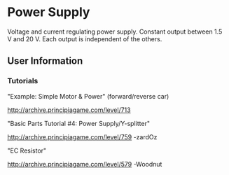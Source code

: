 # Power Supply
Voltage and current regulating power supply. Constant output between 1.5 V and 20 V. Each output is independent of the others.

## User Information

### Tutorials
"Example: Simple Motor & Power" (forward/reverse car)

http://archive.principiagame.com/level/713

"Basic Parts Tutorial #4: Power Supply/Y-splitter"

http://archive.principiagame.com/level/759 -zardOz

"EC Resistor"

http://archive.principiagame.com/level/579 -Woodnut